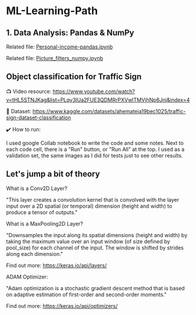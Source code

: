 # ML-Learning-Path

## 1. Data Analysis: Pandas & NumPy

Related file: [Personal-income-pandas.ipynb](https://github.com/Carinaaa/ML-Learning-Path/blob/main/Personal_income_pandas.ipynb)

Related file: [Picture_filters_numpy.ipynb](https://github.com/Carinaaa/ML-Learning-Path/blob/main/Picture_filters_numpy.ipynb)

## Object classification for Traffic Sign

:tv: Video resource: https://www.youtube.com/watch?v=tHL5STNJKag&list=PLqy3lUa2FUE3QDMRrPXVwlTMVjhNp6Jnj&index=4

:newspaper: Dataset: https://www.kaggle.com/datasets/ahemateja19bec1025/traffic-sign-dataset-classification

:heavy_check_mark: How to run:

I used google Collab notebook to write the code and some notes.
Next to each code cell, there is a "Run" button, or "Run All" at the top.
I used as a validation set, the same images as I did for tests just to see other results.

## Let's jump a bit of theory

What is a Conv2D Layer?

"This layer creates a convolution kernel that is convolved with the layer input over a 2D spatial (or temporal) dimension (height and width) to produce a tensor of outputs."

What is a MaxPooling2D Layer?

"Downsamples the input along its spatial dimensions (height and width) by taking the maximum value over an input window (of size defined by pool_size) for each channel of the input. The window is shifted by strides along each dimension."

Find out more: https://keras.io/api/layers/

ADAM Optimizer:

"Adam optimization is a stochastic gradient descent method that is based on adaptive estimation of first-order and second-order moments."

Find out more: https://keras.io/api/optimizers/


